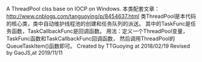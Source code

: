 ﻿A ThreadPool clss base on IOCP on Windows.
本类配套文章：http://www.cnblogs.com/tanguoying/p/8454637.html
类ThreadPool是本代码的核心类，类中自动维护线程池的创建和任务队列的派送。
其中的TaskFunc是任务函数，TaskCallbackFunc是回调函数。
用法：定义一个ThreadPool变量，TaskFunc函数和TaskCallbackFunc回调函数，
		然后调用ThreadPool的QueueTaskItem()函数即可。
Created by TTGuoying at 2018/02/19 
Revised by GaoJS,at 2019/11/11